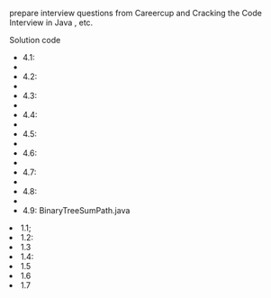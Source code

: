 prepare interview questions from Careercup and Cracking the Code Interview in Java , etc.

<h>Solution code</h>

<ul>
<li>4.1:<li> 
<li>4.2:<li>
<li>4.3:<li>
<li>4.4:<li>
<li>4.5:<li>
<li>4.6:<li>
<li>4.7:<li>
<li>4.8:<li>
<li>4.9: BinaryTreeSumPath.java</li>
</ul>

<li>1.1; </li>
<li>1.2: </li>
<li>1.3 </li>
<li>1.4: </li>
<li>1.5 </li>
<li>1.6 </li>
<li>1.7 </li>
